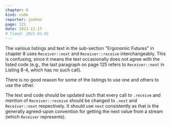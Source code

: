 ```yaml
---
chapter: 8
kind: code
reporter: jonhoo
page: 121
date: 2023-12-17
# fixed: 2021-01-01
---
```

The various listings and text in the sub-section "Ergonomic Futures" in
chapter 8 uses `Receiver::next` and `Receiver::receive` interchangeably.
This is confusing, since it means the text occasionally does not agree
with the listed code (e.g., the last paragraph on page 125 refers to
`Receiver::next` in Listing 8-4, which has no such call).

There is no good reason for some of the listings to use one and others
to use the other.

The text and code should be updated such that every call to `.receive`
and mention of `Receiver::receive` should be changed to `.next` and
`Receiver::next` respectively. It should use `next` consistently as that
is the generally agreed-upon convention for getting the next value from
a stream (which `Receiver` represents).
